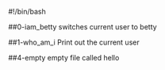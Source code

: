 #!/bin/bash

##0-iam_betty
switches current user to betty

##1-who_am_i
Print out the  current user

##4-empty
empty file called hello
